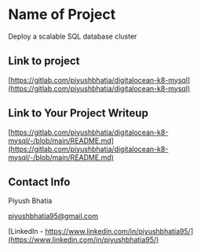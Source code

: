# Name of Project

Deploy a scalable SQL database cluster

## Link to project
[https://gitlab.com/piyushbhatia/digitalocean-k8-mysql](https://gitlab.com/piyushbhatia/digitalocean-k8-mysql)



## Link to Your Project Writeup

[https://gitlab.com/piyushbhatia/digitalocean-k8-mysql/-/blob/main/README.md](https://gitlab.com/piyushbhatia/digitalocean-k8-mysql/-/blob/main/README.md)

## Contact Info
Piyush Bhatia

[piyushbhatia95@gmail.com](mailto:piyushbhatia95@gmail.com)

[LinkedIn - https://www.linkedin.com/in/piyushbhatia95/](https://www.linkedin.com/in/piyushbhatia95/)
